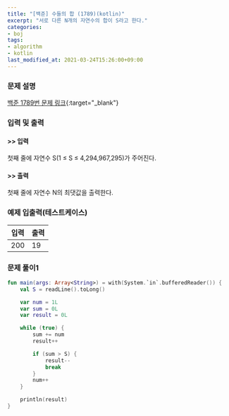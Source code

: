 ```yaml
---
title: "[백준] 수들의 합 (1789)(kotlin)"
excerpt: "서로 다른 N개의 자연수의 합이 S라고 한다."
categories:
- boj
tags:
- algorithm
- kotlin
last_modified_at: 2021-03-24T15:26:00+09:00
---
```



### 문제 설명
[백준 1789번 문제 링크](https://www.acmicpc.net/problem/1789#description){:target="_blank"}




### 입력 및 출력
#### >> 입력
첫째 줄에 자연수 S(1 ≤ S ≤ 4,294,967,295)가 주어진다.



#### >> 출력
첫째 줄에 자연수 N의 최댓값을 출력한다.





### 예제 입출력(테스트케이스)


|입력|출력|
|-----|------|
|200|19|




### 문제 풀이1
```kotlin
fun main(args: Array<String>) = with(System.`in`.bufferedReader()) {
    val S = readLine().toLong()

    var num = 1L
    var sum = 0L
    var result = 0L

    while (true) {
        sum += num
        result++

        if (sum > S) {
            result--
            break
        }
        num++
    }

    println(result)
}
```